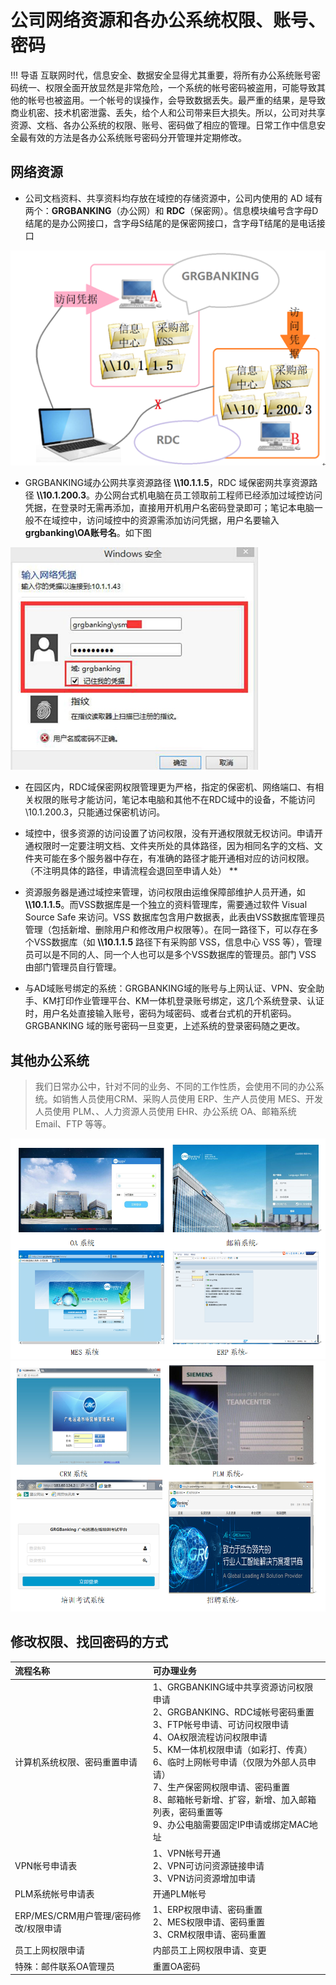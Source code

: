 # 公司网络资源和各办公系统权限、账号、密码

!!! 导语
    互联网时代，信息安全、数据安全显得尤其重要，将所有办公系统账号密码统一、权限全面开放显然是非常危险，一个系统的帐号密码被盗用，可能导致其他的帐号也被盗用。一个帐号的误操作，会导致数据丢失。最严重的结果，是导致商业机密、技术机密泄露、丢失，给个人和公司带来巨大损失。所以，公司对共享资源、文档、各办公系统的权限、账号、密码做了相应的管理。日常工作中信息安全最有效的方法是各办公系统账号密码分开管理并定期修改。

## 网络资源

- 公司文档资料、共享资料均存放在域控的存储资源中，公司内使用的 AD 域有两个：**GRGBANKING**（办公网）和 **RDC**（保密网）。信息模块编号含字母D结尾的是办公网接口，含字母S结尾的是保密网接口，含字母T结尾的是电话接口

![](/imgs/Account/1.png)

- GRGBANKING域办公网共享资源路径 **\\\10.1.1.5**，RDC 域保密网共享资源路径 **\\\10.1.200.3**。办公网台式机电脑在员工领取前工程师已经添加过域控访问凭据，在登录时无需再添加，直接用开机用户名密码登录即可；笔记本电脑一般不在域控中，访问域控中的资源需添加访问凭据，用户名要输入 **grgbanking\OA账号名**。如下图

![](/imgs/Account/2.png)

- 在园区内，RDC域保密网权限管理更为严格，指定的保密机、网络端口、有相关权限的账号才能访问，笔记本电脑和其他不在RDC域中的设备，不能访问\\10.1.200.3，只能通过保密机访问。

- 域控中，很多资源的访问设置了访问权限，没有开通权限就无权访问。申请开通权限时一定要注明文档、文件夹所处的具体路径，因为相同名字的文档、文件夹可能在多个服务器中存在，有准确的路径才能开通相对应的访问权限。（不注明具体的路径，申请流程会退回至申请人处）
**
- 资源服务器是通过域控来管理，访问权限由运维保障部维护人员开通，如 **\\\10.1.1.5**。而VSS数据库是一个独立的资料管理库，需要通过软件 Visual Source Safe 来访问。VSS 数据库包含用户数据表，此表由VSS数据库管理员管理（包括新增、删除用户和修改用户权限等）。在同一路径下，可以存在多个VSS数据库（如 **\\\10.1.1.5** 路径下有采购部 VSS，信息中心 VSS 等），管理员可以是不同的人、同一个人也可以是多个VSS数据库的管理员。部门 VSS 由部门管理员自行管理。

- 与AD域账号绑定的系统：GRGBANKING域的账号与上网认证、VPN、安全助手、KM打印作业管理平台、KM一体机登录账号绑定，这几个系统登录、认证时，用户名处直接输入账号，密码为域密码、或者台式机的开机密码。GRGBANKING 域的账号密码一旦变更，上述系统的登录密码随之更改。

## 其他办公系统

> 我们日常办公中，针对不同的业务、不同的工作性质，会使用不同的办公系统。如销售人员使用CRM、采购人员使用 ERP、生产人员使用 MES、开发人员使用 PLM、、人力资源人员使用 EHR、办公系统 OA、邮箱系统Email、FTP 等等。

![](/imgs/Account/3.png)
![](/imgs/Account/4.png)

## 修改权限、找回密码的方式

|流程名称|可办理业务|
|:---|:---|
|计算机系统权限、密码重置申请|1、GRGBANKING域中共享资源访问权限申请 <br> 2、GRGBANKING、RDC域帐号密码重置 <br> 3、FTP帐号申请、可访问权限申请 <br> 4、OA权限流程访问权限申请 <br> 5、KM一体机权限申请（如彩打、传真）<br> 6、临时上网帐号申请（仅限为外部人员申请） <br> 7、生产保密网权限申请、密码重置 <br> 8、邮箱帐号新增、扩容，新增、加入邮箱列表，密码重置等 <br>  9、办公电脑需要固定IP申请或绑定MAC地址
|VPN帐号申请表	| 1、VPN帐号开通 <br> 2、VPN可访问资源链接申请 <br> 3、VPN访问资源增加申请
|PLM系统帐号申请表|	开通PLM帐号|
|ERP/MES/CRM用户管理/密码修改/权限申请|	1、ERP权限申请、密码重置 <br> 2、MES权限申请、密码重置 <br> 3、CRM权限申请、密码重置
|员工上网权限申请|内部员工上网权限申请、变更|
|特殊：邮件联系OA管理员	|重置OA密码|
